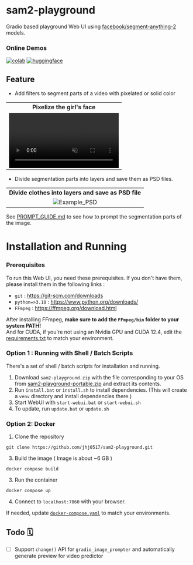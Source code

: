 # sam2-playground
Gradio based playground Web UI using [facebook/segment-anything-2](https://github.com/facebookresearch/segment-anything-2) models.

### Online Demos

[![colab](https://colab.research.google.com/assets/colab-badge.svg)](https://colab.research.google.com/github/jhj0517/sam2-playground/blob/master/notebooks/sam2_playground.ipynb)
[![huggingface](https://img.shields.io/badge/Hugging%20Face-%F0%9F%A4%97%20Spaces-orange?logo=huggingface&labelColor=FFFFE0)](https://huggingface.co/spaces/jhj0517/sam2-playground)

## Feature
- Add filters to segment parts of a video with pixelated or solid color

<table>
  <tr>
    <td align="center"><strong>Pixelize the girl's face</strong></td>
  </tr>
  <tr>
    <td>
      <video controls autoplay loop src="https://github.com/user-attachments/assets/c5758970-dc15-4bc8-a918-8d3e8e44a73a" muted="false"></video>
    </td>
  </tr>
</table>


- Divide segmentation parts into layers and save them as PSD files.

<table>
  <tr>
    <td align="center"><strong>Divide clothes into layers and save as PSD file</strong></td>
  </tr>
  <tr>
    <td style="text-align: center;">
        <img src="https://github.com/jhj0517/sam2-playground/blob/master/docs/example_psd_file.png" alt="Example_PSD">
    </td>
  </tr>
</table>

See [PROMPT_GUIDE.md](https://github.com/jhj0517/sam2-playground/blob/master/docs/PROMPT_GUIDE.md) to see how to prompt the segmentation parts of the image.

# Installation and Running
### Prerequisites
To run this Web UI, you need these prerequisites. If you don't have them, please install them in the following links :

- `git` : https://git-scm.com/downloads
- `python=>3.10` : https://www.python.org/downloads/ 
- `FFmpeg` : https://ffmpeg.org/download.html
 
After installing FFmpeg, **make sure to add the `FFmpeg/bin` folder to your system PATH!** <br>
And for CUDA, if you're not using an Nvidia GPU and CUDA 12.4, edit the [requirements.txt](https://github.com/jhj0517/sam2-playground/blob/master/requirements.txt) to match your environment.

### Option 1 : Running with Shell / Batch Scripts
There's a set of shell / batch scripts for installation and running. 

1. Download `sam2-playground.zip` with the file corresponding to your OS from [sam2-playground-portable.zip](https://github.com/jhj0517/sam2-playground/releases/tag/v1.0.0) and extract its contents. 
2. Run `install.bat` or `install.sh` to install dependencies. (This will create a `venv` directory and install dependencies there.)
3. Start WebUI with `start-webui.bat` or `start-webui.sh` 
4. To update, run `update.bat` or `update.sh` 

### Option 2: Docker
1. Clone the repository
```
git clone https://github.com/jhj0517/sam2-playground.git
```
3. Build the image ( Image is about ~6 GB )
```
docker compose build
```
3. Run the container
```
docker compose up
```
4. Connect to `localhost:7860` with your browser.

If needed, update [`docker-compose.yaml`](https://github.com/jhj0517/sam2-playground/blob/master/docker-compose.yaml) to match your environments.

## Todo 🗓
- [ ] Support `change()` API for `gradio_image_prompter` and automatically generate preview for video predictor
